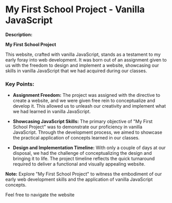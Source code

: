 # My First School Project - Vanilla JavaScript

**Description:**

**My First School Project**

This website, crafted with vanilla JavaScript, stands as a testament to my early foray into web development. It was born out of an assignment given to us with the freedom to design and implement a website, showcasing our skills in vanilla JavaScript that we had acquired during our classes.

### Key Points:

- **Assignment Freedom:** The project was assigned with the directive to create a website, and we were given free rein to conceptualize and develop it. This allowed us to unleash our creativity and implement what we had learned in vanilla JavaScript.

- **Showcasing JavaScript Skills:** The primary objective of "My First School Project" was to demonstrate our proficiency in vanilla JavaScript. Through the development process, we aimed to showcase the practical application of concepts learned in our classes.

- **Design and Implementation Timeline:** With only a couple of days at our disposal, we had the challenge of conceptualizing the design and bringing it to life. The project timeline reflects the quick turnaround required to deliver a functional and visually appealing website.

**Note:** Explore "My First School Project" to witness the embodiment of our early web development skills and the application of vanilla JavaScript concepts.

Feel free to navigate the website
